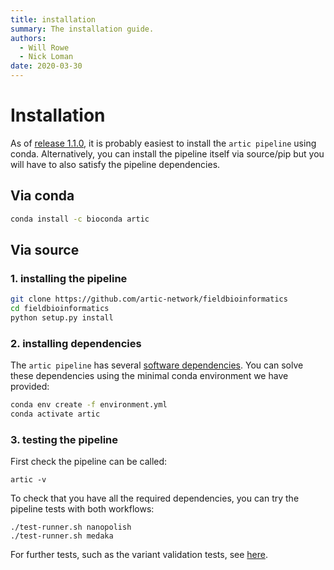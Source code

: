 ```yaml
---
title: installation
summary: The installation guide.
authors:
  - Will Rowe
  - Nick Loman
date: 2020-03-30
---
```


# Installation

As of [release 1.1.0](https://github.com/artic-network/fieldbioinformatics/releases/tag/1.1.0), it is probably easiest to install the `artic pipeline` using conda. Alternatively, you can install the pipeline itself via source/pip but you will have to also satisfy the pipeline dependencies.

## Via conda

```sh
conda install -c bioconda artic
```

## Via source

### 1. installing the pipeline

```sh
git clone https://github.com/artic-network/fieldbioinformatics
cd fieldbioinformatics
python setup.py install
```

### 2. installing dependencies

The `artic pipeline` has several [software dependencies](https://github.com/artic-network/fieldbioinformatics/blob/master/environment.yml). You can solve these dependencies using the minimal conda environment we have provided:

```sh
conda env create -f environment.yml
conda activate artic
```

### 3. testing the pipeline

First check the pipeline can be called:

```
artic -v
```

To check that you have all the required dependencies, you can try the pipeline tests with both workflows:

```
./test-runner.sh nanopolish
./test-runner.sh medaka
```

For further tests, such as the variant validation tests, see [here](http://artic.readthedocs.io/en/latest/tests?badge=latest).